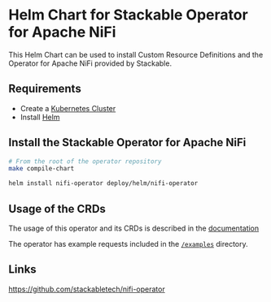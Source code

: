 <!-- markdownlint-disable MD034 -->
# Helm Chart for Stackable Operator for Apache NiFi

This Helm Chart can be used to install Custom Resource Definitions and the Operator for Apache NiFi provided by Stackable.

## Requirements

- Create a [Kubernetes Cluster](../Readme.md)
- Install [Helm](https://helm.sh/docs/intro/install/)

## Install the Stackable Operator for Apache NiFi

```bash
# From the root of the operator repository
make compile-chart

helm install nifi-operator deploy/helm/nifi-operator
```

## Usage of the CRDs

The usage of this operator and its CRDs is described in the [documentation](https://docs.stackable.tech/nifi/index.html)

The operator has example requests included in the [`/examples`](https://github.com/stackabletech/nifi-operator/tree/main/examples) directory.

## Links

<https://github.com/stackabletech/nifi-operator>
